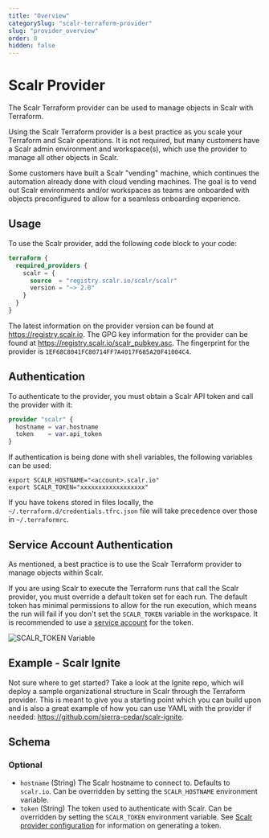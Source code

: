 ```yaml
---
title: "Overview"
categorySlug: "scalr-terraform-provider"
slug: "provider_overview"
order: 0
hidden: false
---
```

# Scalr Provider

The Scalr Terraform provider can be used to manage objects in Scalr with Terraform.

Using the Scalr Terraform provider is a best practice as you scale your Terraform and Scalr operations. It is not required, but many customers have a Scalr admin environment and workspace(s), which use the provider to manage all other objects in Scalr.

Some customers have built a Scalr "vending" machine, which continues the automation already done with cloud vending machines. The goal is to vend out Scalr environments and/or workspaces as teams are onboarded with objects preconfigured to allow for a seamless onboarding experience.

## Usage

To use the Scalr provider, add the following code block to your code:

```terraform
terraform {
  required_providers {
    scalr = {
      source  = "registry.scalr.io/scalr/scalr"
      version = "~> 2.0"
    }
  }
}
```

The latest information on the provider version can be found at https://registry.scalr.io.
The GPG key information for the provider can be found at https://registry.scalr.io/scalr_pubkey.asc.
The fingerprint for the provider is `1EF68C8041FC80714FF7A4017F685A20F41004C4`.

## Authentication

To authenticate to the provider, you must obtain a Scalr API token and call the provider with it:

```terraform
provider "scalr" {
  hostname = var.hostname
  token    = var.api_token
}
```

If authentication is being done with shell variables, the following variables can be used:

```shell
export SCALR_HOSTNAME="<account>.scalr.io"
export SCALR_TOKEN="xxxxxxxxxxxxxxxxxx"
```

If you have tokens stored in files locally, the `~/.terraform.d/credentials.tfrc.json` file will take precedence over those in `~/.terraformrc`.

## Service Account Authentication

As mentioned, a best practice is to use the Scalr Terraform provider to manage objects within Scalr.

If you are using Scalr to execute the Terraform runs that call the Scalr provider, you must override a default token set for each run. The default token has minimal permissions to allow for the run execution, which means the run will fail if you don't set the `SCALR_TOKEN` variable in the workspace. It is recommended to use a [service account](https://docs.scalr.io/docs/identity-and-access-management#service-accounts) for the token.

![SCALR_TOKEN Variable](https://files.readme.io/2a1d8e3-Screen_Shot_2022-11-28_at_12.19.04_PM.png)

## Example - Scalr Ignite

Not sure where to get started? Take a look at the Ignite repo, which will deploy a sample organizational structure in Scalr through the Terraform provider. This is meant to give you a starting point which you can build upon and is also a great example of how you can use YAML with the provider if needed: https://github.com/sierra-cedar/scalr-ignite.

<!-- schema generated by tfplugindocs -->
## Schema

### Optional

- `hostname` (String) The Scalr hostname to connect to. Defaults to `scalr.io`. Can be overridden by setting the `SCALR_HOSTNAME` environment variable.
- `token` (String) The token used to authenticate with Scalr. Can be overridden by setting the `SCALR_TOKEN` environment variable. See [Scalr provider configuration](https://docs.scalr.io/docs/scalr) for information on generating a token.
